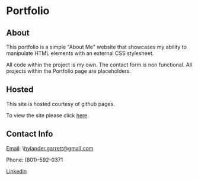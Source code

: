 # Portfolio

## About
This portfolio is a simple "About Me" website that showcases my ability to manipulate HTML elements with an external CSS stylesheet. 

All code within the project is my own. The contact form is non functional. All projects within the Portfolio page are placeholders.

## Hosted

This site is hosted courtesy of github pages.

To view the site please click [here](https://meta-byte.github.io/).

## Contact Info

[Email](mailto:hylander.garrett@gmail.com): \hylander.garrett@gmail.com

Phone: (801)-592-0371

[Linkedin](https://www.linkedin.com/in/garrett-h-859007a0/)
